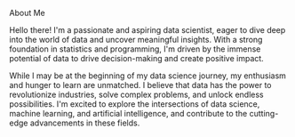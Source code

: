About Me

Hello there! I'm a passionate and aspiring data scientist, eager to dive deep into the world of data and uncover meaningful insights. With a strong foundation in statistics and programming, I'm driven by the immense potential of data to drive decision-making and create positive impact.

While I may be at the beginning of my data science journey, my enthusiasm and hunger to learn are unmatched. I believe that data has the power to revolutionize industries, solve complex problems, and unlock endless possibilities. I'm excited to explore the intersections of data science, machine learning, and artificial intelligence, and contribute to the cutting-edge advancements in these fields.
<!--
**LiamBowen/LiamBowen** is a ✨ _special_ ✨ repository because its `README.md` (this file) appears on your GitHub profile.

